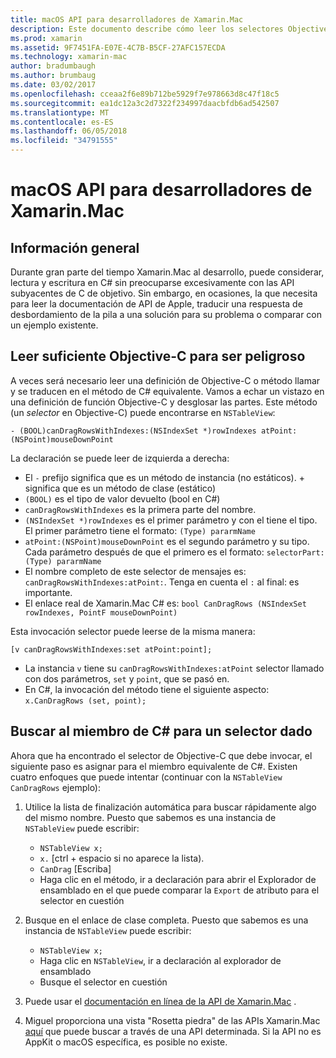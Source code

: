 ```yaml
---
title: macOS API para desarrolladores de Xamarin.Mac
description: Este documento describe cómo leer los selectores Objective-C y cómo encontrar sus correspondientes métodos de C# en una aplicación Xamarin.Mac.
ms.prod: xamarin
ms.assetid: 9F7451FA-E07E-4C7B-B5CF-27AFC157ECDA
ms.technology: xamarin-mac
author: bradumbaugh
ms.author: brumbaug
ms.date: 03/02/2017
ms.openlocfilehash: cceaa2f6e89b712be5929f7e978663d8c47f18c5
ms.sourcegitcommit: ea1dc12a3c2d7322f234997daacbfdb6ad542507
ms.translationtype: MT
ms.contentlocale: es-ES
ms.lasthandoff: 06/05/2018
ms.locfileid: "34791555"
---
```

# <a name="macos-apis-for-xamarinmac-developers"></a>macOS API para desarrolladores de Xamarin.Mac

## <a name="overview"></a>Información general

Durante gran parte del tiempo Xamarin.Mac al desarrollo, puede considerar, lectura y escritura en C# sin preocuparse excesivamente con las API subyacentes de C de objetivo. Sin embargo, en ocasiones, la que necesita para leer la documentación de API de Apple, traducir una respuesta de desbordamiento de la pila a una solución para su problema o comparar con un ejemplo existente.

## <a name="reading-enough-objective-c-to-be-dangerous"></a>Leer suficiente Objective-C para ser peligroso

A veces será necesario leer una definición de Objective-C o método llamar y se traducen en el método de C# equivalente. Vamos a echar un vistazo en una definición de función Objective-C y desglosar las partes. Este método (un *selector* en Objective-C) puede encontrarse en `NSTableView`:

```objc
- (BOOL)canDragRowsWithIndexes:(NSIndexSet *)rowIndexes atPoint:(NSPoint)mouseDownPoint
```

La declaración se puede leer de izquierda a derecha:

- El `-` prefijo significa que es un método de instancia (no estáticos). + significa que es un método de clase (estático)
- `(BOOL)` es el tipo de valor devuelto (bool en C#)
- `canDragRowsWithIndexes` es la primera parte del nombre.
- `(NSIndexSet *)rowIndexes` es el primer parámetro y con el tiene el tipo. El primer parámetro tiene el formato: `(Type) pararmName`
- `atPoint:(NSPoint)mouseDownPoint` es el segundo parámetro y su tipo. Cada parámetro después de que el primero es el formato: `selectorPart:(Type) pararmName`
- El nombre completo de este selector de mensajes es: `canDragRowsWithIndexes:atPoint:`. Tenga en cuenta el `:` al final: es importante.
- El enlace real de Xamarin.Mac C# es: `bool CanDragRows (NSIndexSet rowIndexes, PointF mouseDownPoint)`

Esta invocación selector puede leerse de la misma manera:

```objc
[v canDragRowsWithIndexes:set atPoint:point];
```

- La instancia `v` tiene su `canDragRowsWithIndexes:atPoint` selector llamado con dos parámetros, `set` y `point`, que se pasó en.
- En C#, la invocación del método tiene el siguiente aspecto: `x.CanDragRows (set, point);`

<a name="finding_selector" />

## <a name="finding-the-c-member-for-a-given-selector"></a>Buscar al miembro de C# para un selector dado

Ahora que ha encontrado el selector de Objective-C que debe invocar, el siguiente paso es asignar para el miembro equivalente de C#. Existen cuatro enfoques que puede intentar (continuar con la `NSTableView CanDragRows` ejemplo):

1. Utilice la lista de finalización automática para buscar rápidamente algo del mismo nombre. Puesto que sabemos es una instancia de `NSTableView` puede escribir:

    - `NSTableView x;`
    - `x.` [ctrl + espacio si no aparece la lista).
    - `CanDrag` [Escriba]
    - Haga clic en el método, ir a declaración para abrir el Explorador de ensamblado en el que puede comparar la `Export` de atributo para el selector en cuestión

2. Busque en el enlace de clase completa. Puesto que sabemos es una instancia de `NSTableView` puede escribir:

    - `NSTableView x;`
    - Haga clic en `NSTableView`, ir a declaración al explorador de ensamblado
    - Busque el selector en cuestión

3. Puede usar el [documentación en línea de la API de Xamarin.Mac](https://developer.xamarin.com/api/root/monomac-lib/) .

4. Miguel proporciona una vista "Rosetta piedra" de las APIs Xamarin.Mac [aquí](http://tirania.org/tmp/rosetta.html) que puede buscar a través de una API determinada. Si la API no es AppKit o macOS específica, es posible no existe.

<!--
Note: In some cases, the assembly browser can hit a bug where it will open but not jump to the right definition. Keep that tab open, switch back to your source code and try again.
Note: The assembly browser tricks currently only works with Xamarin.Mac Classic. This will be fixed in a future version.
-->
